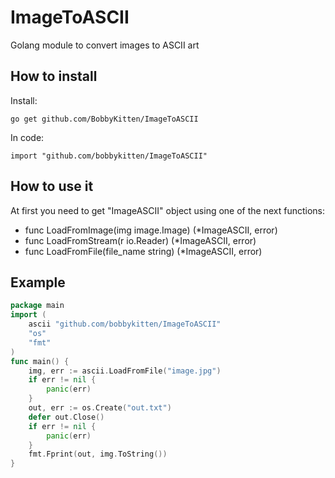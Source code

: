 # ImageToASCII
Golang module to convert images to ASCII art
## How to install
Install:
```
go get github.com/BobbyKitten/ImageToASCII
```
In code:
```
import "github.com/bobbykitten/ImageToASCII"
```
## How to use it
At first you need to get "ImageASCII" object using one of the next functions:  
- func LoadFromImage(img image.Image) (*ImageASCII, error)
- func LoadFromStream(r io.Reader) (*ImageASCII, error)
- func LoadFromFile(file_name string) (*ImageASCII, error)

## Example
```go
package main
import (
	ascii "github.com/bobbykitten/ImageToASCII"
	"os"
	"fmt"
)
func main() {
	img, err := ascii.LoadFromFile("image.jpg")
	if err != nil {
		panic(err)
	}
	out, err := os.Create("out.txt")
	defer out.Close()
	if err != nil {
		panic(err)
	}
	fmt.Fprint(out, img.ToString())
}
```